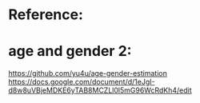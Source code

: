 # Reference:
# age and gender 2: 
https://github.com/yu4u/age-gender-estimation
https://docs.google.com/document/d/1eJgI-d8w8uVBjeMDKE6yTAB8MCZLl0l5mG96WcRdKh4/edit
